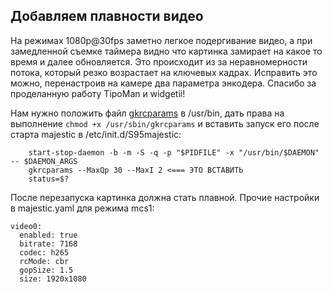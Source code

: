 ## Добавляем плавности видео
На режимах 1080p@30fps заметно легкое подергивание видео, а при замедленной съемке таймера видно что картинка замирает на какое то время и далее обновляется. Это происходит из за неравномерности потока, который резко возрастает на ключевых кадрах.
Исправить это можно, перенастроив на камере два параметра энкодера.
Спасибо за проделанную работу TipoMan и widgetii!

Нам нужно положить файл [gkrcparams](https://github.com/OpenIPC/sandbox-fpv/raw/master/user_TipoMan/gkrcparams) в /usr/bin, дать права на выполнение `chmod +x /usr/sbin/gkrcparams` и вставить запуск его после старта majestic в /etc/init.d/S95majestic:

```
	start-stop-daemon -b -m -S -q -p "$PIDFILE" -x "/usr/bin/$DAEMON" -- $DAEMON_ARGS
	gkrcparams --MaxQp 30 --MaxI 2 <=== ЭТО ВСТАВИТЬ
	status=$?
```
После перезапуска картинка должна стать плавной. Прочие настройки в majestic.yaml для режима mcs1:

```
video0:
  enabled: true
  bitrate: 7168
  codec: h265
  rcMode: cbr
  gopSize: 1.5
  size: 1920x1080
```
